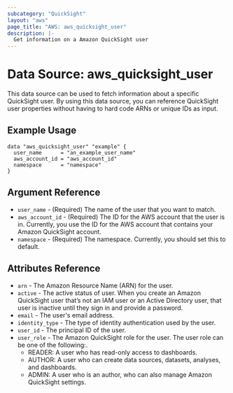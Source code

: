 ```yaml
---
subcategory: "QuickSight"
layout: "aws"
page_title: "AWS: aws_quicksight_user"
description: |-
  Get information on a Amazon QuickSight user
---
```


# Data Source: aws_quicksight_user

This data source can be used to fetch information about a specific
QuickSight user. By using this data source, you can reference QuickSight user
properties without having to hard code ARNs or unique IDs as input.

## Example Usage

```hcl
data "aws_quicksight_user" "example" {
  user_name 	 = "an_example_user_name"
  aws_account_id = "aws_account_id"
  namespace		 = "namespace"
}
```

## Argument Reference

* `user_name` - (Required) The name of the user that you want to match.
* `aws_account_id` - (Required) The ID for the AWS account that the user is in. Currently, you use the ID for the AWS account that contains your Amazon QuickSight account.
* `namespace` - (Required) The namespace. Currently, you should set this to default.

## Attributes Reference

* `arn` - The Amazon Resource Name (ARN) for the user.
* `active` - The active status of user. When you create an Amazon QuickSight user that’s not an IAM user or an Active Directory user, that user is inactive until they sign in and provide a password.
* `email` - The user's email address.
* `identity_type` - The type of identity authentication used by the user.
* `user_id` - The principal ID of the user.
* `user_role` - The Amazon QuickSight role for the user. The user role can be one of the following:.
    - READER: A user who has read-only access to dashboards.
    - AUTHOR: A user who can create data sources, datasets, analyses, and dashboards.
    - ADMIN: A user who is an author, who can also manage Amazon QuickSight settings.
